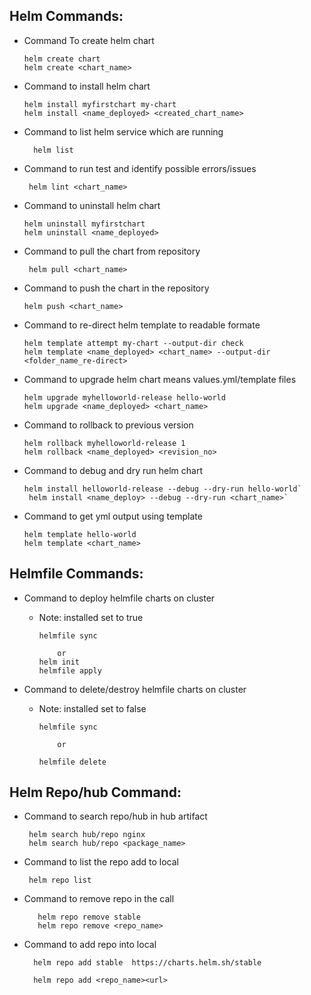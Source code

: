 ## Helm Commands:

* Command To create helm chart
   
      helm create chart
      helm create <chart_name>

* Command to install helm chart

      helm install myfirstchart my-chart
      helm install <name_deployed> <created_chart_name>

* Command to list helm service which are running

        helm list 

* Command to run test and identify possible errors/issues
    
       helm lint <chart_name>

* Command to uninstall helm chart

      helm uninstall myfirstchart
      helm uninstall <name_deployed>

* Command to pull the chart from repository

       helm pull <chart_name>

* Command to push the chart in the repository

      helm push <chart_name>

* Command to re-direct helm template to readable formate

      helm template attempt my-chart --output-dir check
      helm template <name_deployed> <chart_name> --output-dir <folder_name_re-direct>

* Command to upgrade helm chart means values.yml/template files

      helm upgrade myhelloworld-release hello-world
      helm upgrade <name_deployed> <chart_name>

* Command to rollback to previous version

      helm rollback myhelloworld-release 1
      helm rollback <name_deployed> <revision_no>

* Command to debug and dry run helm chart 

      helm install helloworld-release --debug --dry-run hello-world`
       helm install <name_deploy> --debug --dry-run <chart_name>`

* Command to get yml output using template

      helm template hello-world
      helm template <chart_name>

## Helmfile Commands:

* Command to deploy helmfile charts on cluster
   * Note: installed set to true

         helmfile sync

             or
         helm init
         helmfile apply    

* Command to  delete/destroy helmfile charts on cluster
  * Note: installed set to false

        helmfile sync 
            
            or
        
        helmfile delete

## Helm Repo/hub Command:

* Command to search repo/hub in hub artifact

       helm search hub/repo nginx
       helm search hub/repo <package_name>

* Command to list the repo add to local

       helm repo list

* Command to remove repo in the call

         helm repo remove stable
         helm repo remove <repo_name>

* Command to add repo into local

        helm repo add stable  https://charts.helm.sh/stable
        
        helm repo add <repo_name><url>

        

              
       